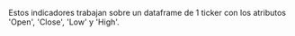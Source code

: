 Estos indicadores trabajan sobre un dataframe de 1 ticker con los atributos 'Open', 'Close', 'Low' y 'High'.
